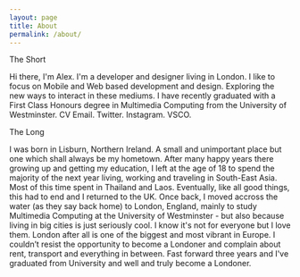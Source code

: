 ```yaml
---
layout: page
title: About
permalink: /about/
---
```


The Short

Hi there, I'm Alex. I'm a developer and designer living in London. I like to focus on Mobile and Web based development and design. Exploring the new ways to interact in these mediums. I have recently graduated with a First Class Honours degree in Multimedia Computing from the University of Westminster.
CV Email. Twitter. Instagram. VSCO.

The Long

I was born in Lisburn, Northern Ireland. A small and unimportant place but one which shall always be my hometown. After many happy years there growing up and getting my education, I left at the age of 18 to spend the majority of the next year living, working and traveling in South-East Asia. Most of this time spent in Thailand and Laos.
Eventually, like all good things, this had to end and I returned to the UK. Once back, I moved accross the water (as they say back home) to London, England, mainly to study Multimedia Computing at the University of Westminster - but also because living in big cities is just seriously cool. I know it's not for everyone but I love them. London after all is one of the biggest and most vibrant in Europe. I couldn’t resist the opportunity to become a Londoner and complain about rent, transport and everything in between.
Fast forward three years and I've graduated from University and well and truly become a Londoner.

